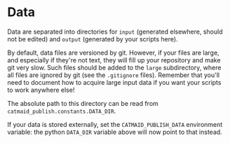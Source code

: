 # Data

Data are separated into directories for
`input` (generated elsewhere, should not be edited) and
`output` (generated by your scripts here).

By default, data files are versioned by git.
However, if your files are large, and especially if they're not text, they will fill up your repository and make git very slow.
Such files should be added to the `large` subdirectory, where all files are ignored by git (see the `.gitignore` files).
Remember that you'll need to document how to acquire large input data if you want your scripts to work anywhere else!

The absolute path to this directory can be read from `catmaid_publish.constants.DATA_DIR`.

If your data is stored externally, set the `CATMAID_PUBLISH_DATA` environment variable:
the python `DATA_DIR` variable above will now point to that instead.
